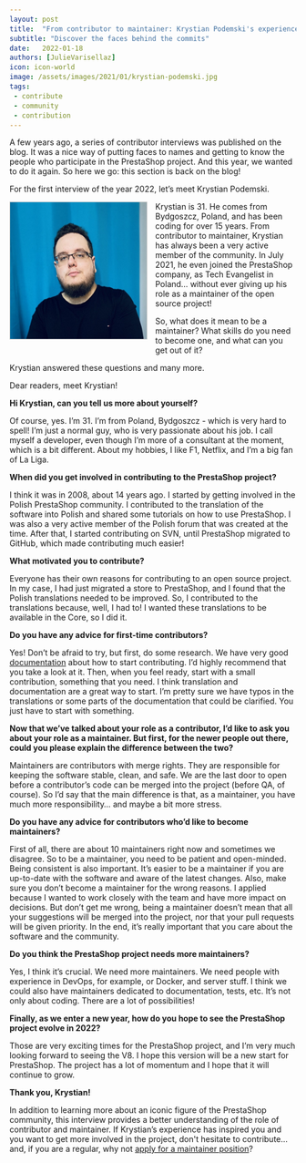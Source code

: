 ```yaml
---
layout: post
title:  "From contributor to maintainer: Krystian Podemski's experience with the PrestaShop project"
subtitle: "Discover the faces behind the commits"
date:   2022-01-18 
authors: [JulieVarisellaz]
icon: icon-world
image: /assets/images/2021/01/krystian-podemski.jpg
tags:
 - contribute
 - community
 - contribution
---
```

A few years ago, a series of contributor interviews was published on the blog. It was a nice way of putting faces to names and getting to know the people who participate in the PrestaShop project. And this year, we wanted to do it again. So here we go: this section is back on the blog!

For the first interview of the year 2022, let’s meet Krystian Podemski.

<img style="border: 1px solid #CCC; float: left; margin: 0 1em 1em 0;" width="240" height="240" src="/assets/images/2022/01/krystian-podemski.jpg">

Krystian is 31. He comes from Bydgoszcz, Poland, and has been coding for over 15 years. From contributor to maintainer, Krystian has always been a very active member of the community. In July 2021, he even joined the PrestaShop company, as Tech Evangelist in Poland… without ever giving up his role as a maintainer of the open source project!

So, what does it mean to be a maintainer? What skills do you need to become one, and what can you get out of it? 

Krystian answered these questions and many more.

Dear readers, meet Krystian!

**Hi Krystian, can you tell us more about yourself?**

Of course, yes. I’m 31. I’m from Poland, Bydgoszcz - which is very hard to spell! I’m just a normal guy, who is very passionate about his job. 
I call myself a developer, even though I’m more of a consultant at the moment, which is a bit different.
About my hobbies, I like F1, Netflix, and I’m a big fan of La Liga. 

**When did you get involved in contributing to the PrestaShop project?**

I think it was in 2008, about 14 years ago. I started by getting involved in the Polish PrestaShop community. I contributed to the translation of the software into Polish and shared some tutorials on how to use PrestaShop. I was also a very active member of the Polish forum that was created at the time.
After that, I started contributing on SVN, until PrestaShop migrated to GitHub, which made contributing much easier!

**What motivated you to contribute?**

Everyone has their own reasons for contributing to an open source project. In my case, I had just migrated a store to PrestaShop, and I found that the Polish translations needed to be improved. So, I contributed to the translations because, well, I had to! I wanted these translations to be available in the Core, so I did it.

**Do you have any advice for first-time contributors?**

Yes! Don’t be afraid to try, but first, do some research. We have very good [documentation](https://devdocs.prestashop.com/1.7/contribute/) about how to start contributing. I’d highly recommend that you take a look at it. Then, when you feel ready, start with a small contribution, something that you need. I think translation and documentation are a great way to start. I’m pretty sure we have typos in the translations or some parts of the documentation that could be clarified. You just have to start with something. 

**Now that we’ve talked about your role as a contributor, I’d like to ask you about your role as a maintainer. But first, for the newer people out there, could you please explain the difference between the two?**

Maintainers are contributors with merge rights. They are responsible for keeping the software stable, clean, and safe. We are the last door to open before a contributor’s code can be merged into the project (before QA, of course). So I’d say that the main difference is that, as a maintainer, you have much more responsibility… and maybe a bit more stress. 

**Do you have any advice for contributors who’d like to become maintainers?**

First of all, there are about 10 maintainers right now and sometimes we disagree. So to be a maintainer, you need to be patient and open-minded. Being consistent is also important. It’s easier to be a maintainer if you are up-to-date with the software and aware of the latest changes.
Also, make sure you don’t become a maintainer for the wrong reasons. I applied because I wanted to work closely with the team and have more impact on decisions. But don’t get me wrong, being a maintainer doesn’t mean that all your suggestions will be merged into the project, nor that your pull requests will be given priority. In the end, it’s really important that you care about the software and the community.

**Do you think the PrestaShop project needs more maintainers?**

Yes, I think it’s crucial. We need more maintainers. We need people with experience in DevOps, for example, or Docker, and server stuff. I think we could also have maintainers dedicated to documentation, tests, etc. It’s not only about coding. There are a lot of possibilities!

**Finally, as we enter a new year, how do you hope to see the PrestaShop project evolve in 2022?**

Those are very exciting times for the PrestaShop project, and I’m very much looking forward to seeing the V8. I hope this version will be a new start for PrestaShop. The project has a lot of momentum and I hope that it will continue to grow.

**Thank you, Krystian!**

In addition to learning more about an iconic figure of the PrestaShop community, this interview provides a better understanding of the role of contributor and maintainer. If Krystian’s experience has inspired you and you want to get more involved in the project, don't hesitate to contribute... and, if you are a regular, why not [apply for a maintainer position](https://www.prestashop-project.org/maintainers-guide/how-to-become-a-maintainer/)? 



